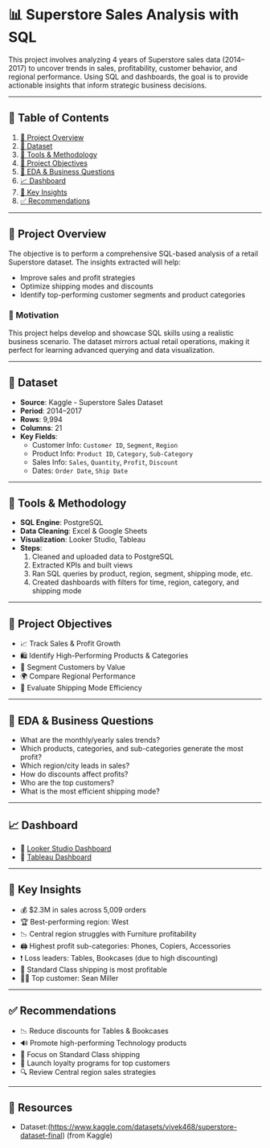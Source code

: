 # 📊 Superstore Sales Analysis with SQL

This project involves analyzing 4 years of Superstore sales data (2014–2017) to uncover trends in sales, profitability, customer behavior, and regional performance. Using SQL and dashboards, the goal is to provide actionable insights that inform strategic business decisions.

---

## 📂 Table of Contents

1. [📘 Project Overview](#-project-overview)  
2. [📁 Dataset](#-dataset)  
3. [🧰 Tools & Methodology](#-tools--methodology)  
4. [🎯 Project Objectives](#-project-objectives)  
5. [🔎 EDA & Business Questions](#-eda--business-questions)  
6. [📈 Dashboard](#-dashboard)  
7. [📌 Key Insights](#-key-insights)  
8. [✅ Recommendations](#-recommendations)  

---

## 📘 Project Overview

The objective is to perform a comprehensive SQL-based analysis of a retail Superstore dataset. The insights extracted will help:

- Improve sales and profit strategies
- Optimize shipping modes and discounts
- Identify top-performing customer segments and product categories

### 🎯 Motivation

This project helps develop and showcase SQL skills using a realistic business scenario. The dataset mirrors actual retail operations, making it perfect for learning advanced querying and data visualization.

---

## 📁 Dataset

- **Source**: Kaggle - Superstore Sales Dataset  
- **Period**: 2014–2017  
- **Rows**: 9,994  
- **Columns**: 21  
- **Key Fields**:  
  - Customer Info: `Customer ID`, `Segment`, `Region`  
  - Product Info: `Product ID`, `Category`, `Sub-Category`  
  - Sales Info: `Sales`, `Quantity`, `Profit`, `Discount`  
  - Dates: `Order Date`, `Ship Date`

---

## 🧰 Tools & Methodology

- **SQL Engine**: PostgreSQL  
- **Data Cleaning**: Excel & Google Sheets  
- **Visualization**: Looker Studio, Tableau  
- **Steps**:
  1. Cleaned and uploaded data to PostgreSQL
  2. Extracted KPIs and built views
  3. Ran SQL queries by product, region, segment, shipping mode, etc.
  4. Created dashboards with filters for time, region, category, and shipping mode

---

## 🎯 Project Objectives

- 📈 Track Sales & Profit Growth  
- 🛍 Identify High-Performing Products & Categories  
- 👥 Segment Customers by Value  
- 🌍 Compare Regional Performance  
- 🚚 Evaluate Shipping Mode Efficiency  

---

## 🔎 EDA & Business Questions

- What are the monthly/yearly sales trends?
- Which products, categories, and sub-categories generate the most profit?
- Which region/city leads in sales?
- How do discounts affect profits?
- Who are the top customers?
- What is the most efficient shipping mode?

---

## 📈 Dashboard

- 🔗 [Looker Studio Dashboard](https://lookerstudio.google.com/embed/reporting/667ab681-40c2-4709-85ad-9504d48396c3/page/p_v1y035llrd)
- 🔗 [Tableau Dashboard](https://public.tableau.com/views/SuperstoreSaleAnalysis_17394633843600/Dashboard6)

---

## 📌 Key Insights

- 💰 $2.3M in sales across 5,009 orders  
- 🏆 Best-performing region: West  
- 📉 Central region struggles with Furniture profitability  
- 🖨 Highest profit sub-categories: Phones, Copiers, Accessories  
- ❗ Loss leaders: Tables, Bookcases (due to high discounting)  
- 🚚 Standard Class shipping is most profitable  
- 🧍‍♂️ Top customer: Sean Miller  

---

## ✅ Recommendations

- 📉 Reduce discounts for Tables & Bookcases  
- 🔊 Promote high-performing Technology products  
- 🚀 Focus on Standard Class shipping  
- 🎯 Launch loyalty programs for top customers  
- 🔍 Review Central region sales strategies  

---

## 📎 Resources


- Dataset:(https://www.kaggle.com/datasets/vivek468/superstore-dataset-final) (from Kaggle)  
